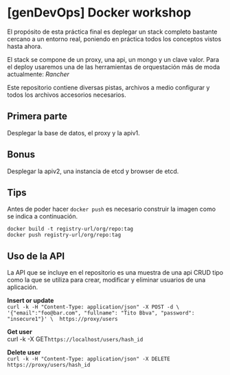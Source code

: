 # [genDevOps] Docker workshop

El propósito de esta práctica final es deplegar un stack completo bastante 
cercano a un entorno real, poniendo en práctica todos los conceptos vistos 
hasta ahora.

El stack se compone de un proxy, una api, un mongo y un clave valor. Para el deploy 
usaremos una de las herramientas de orquestación más de moda actualmente: *Rancher*

Este repositorio contiene diversas pistas, archivos a medio configurar y todos 
los archivos accesorios necesarios.

## Primera parte
Desplegar la base de datos, el proxy y la apiv1.

## Bonus
Desplegar la apiv2, una instancia de etcd y browser de etcd.

## Tips
Antes de poder hacer `docker push` es necesario construir la imagen como se 
indica a continuación.

`docker build -t registry-url/org/repo:tag`   
`docker push registry-url/org/repo:tag`

## Uso de la API
La API que se incluye en el repositorio es una muestra de una api CRUD tipo 
como la que se utiliza para crear, modificar y eliminar usuarios de una aplicación.

**Insert or update**  
`curl -k -H "Content-Type: application/json" -X POST -d \
'{"email":"foo@bar.com", "fullname": "Tito Bbva", "password": "insecure1"}' \ 
https://proxy/users`  

**Get user**  
curl -k -X GET`https://localhost/users/hash_id`  

**Delete user**  
`curl -k -H "Content-Type: application/json" -X DELETE https://proxy/users/hash_id`  

